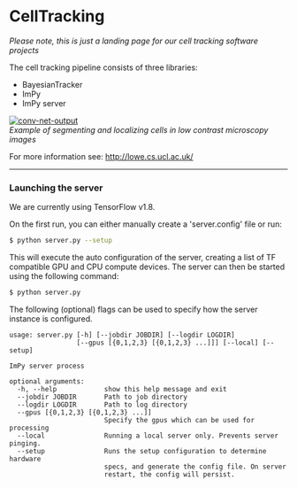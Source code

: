 # CellTracking

*Please note, this is just a landing page for our cell tracking software projects*

The cell tracking pipeline consists of three libraries:
+ BayesianTracker
+ ImPy
+ ImPy server

[![conv-net-output](http://lowe.cs.ucl.ac.uk/images/segmentation.png)]()  
*Example of segmenting and localizing cells in low contrast microscopy images*

For more information see: http://lowe.cs.ucl.ac.uk/

---

### Launching the server

We are currently using TensorFlow v1.8.

On the first run, you can either manually create a 'server.config' file or run:

```bash
$ python server.py --setup
```

This will execute the auto configuration of the server, creating a list of TF compatible GPU and CPU compute devices.  The server can then be started using the following command:

```bash
$ python server.py
```

The following (optional) flags can be used to specify how the server instance is configured.

```
usage: server.py [-h] [--jobdir JOBDIR] [--logdir LOGDIR]
                 [--gpus [{0,1,2,3} [{0,1,2,3} ...]]] [--local] [--setup]

ImPy server process

optional arguments:
  -h, --help            show this help message and exit
  --jobdir JOBDIR       Path to job directory
  --logdir LOGDIR       Path to log directory
  --gpus [{0,1,2,3} [{0,1,2,3} ...]]
                        Specify the gpus which can be used for processing
  --local               Running a local server only. Prevents server pinging.
  --setup               Runs the setup configuration to determine hardware
                        specs, and generate the config file. On server
                        restart, the config will persist.
```
